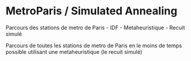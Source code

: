 # MetroParis / Simulated Annealing
Parcours des stations de metro de Paris - IDF - Metaheuristique - Recuit simulé


Parcours de toutes les stations de metro de Paris en le moins de temps possible utilisant une metaheuristique (le recuit simulé)
